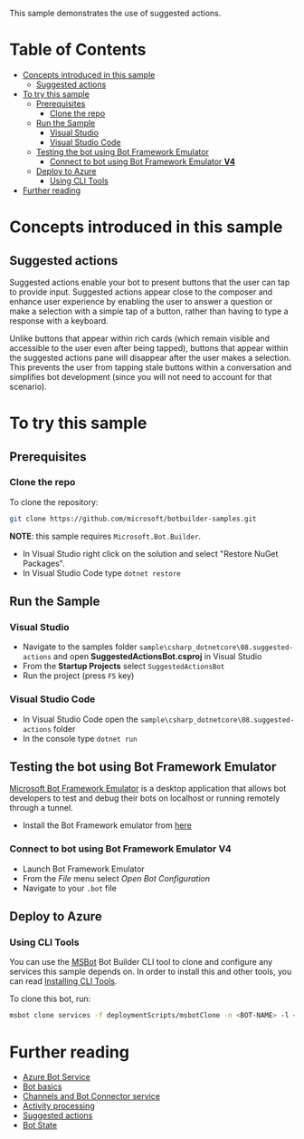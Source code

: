 ﻿This sample demonstrates the use of suggested actions. 

# Table of Contents
- [Concepts introduced in this sample](#concepts-introduced-in-this-sample)
  * [Suggested actions](#suggested-actions)
- [To try this sample](#to-try-this-sample)
  * [Prerequisites](#prerequisites)
    + [Clone the repo](#clone-the-repo)
  * [Run the Sample](#run-the-sample)
    + [Visual Studio](#visual-studio)
    + [Visual Studio Code](#visual-studio-code)
  * [Testing the bot using Bot Framework Emulator](#testing-the-bot-using-bot-framework-emulator)
    + [Connect to bot using Bot Framework Emulator **V4**](#connect-to-bot-using-bot-framework-emulator---v4--)
  * [Deploy to Azure](#deploy-to-azure)
    + [Using CLI Tools](#using-cli-tools)
- [Further reading](#further-reading)

# Concepts introduced in this sample
## Suggested actions
Suggested actions enable your bot to present buttons that the user can tap to provide input. Suggested actions appear close to the composer and enhance user experience by enabling the user to answer a question or make a selection with a simple tap of a button, rather than having to type a response with a keyboard.

Unlike buttons that appear within rich cards (which remain visible and accessible to the user even after being tapped), buttons that appear within the suggested actions pane will disappear after the user makes a selection. This prevents the user from tapping stale buttons within a conversation and simplifies bot development (since you will not need to account for that scenario).

# To try this sample
## Prerequisites
### Clone the repo
To clone the repository:
```bash
git clone https://github.com/microsoft/botbuilder-samples.git
```

**NOTE**: this sample requires `Microsoft.Bot.Builder`.
- In Visual Studio right click on the solution and select "Restore NuGet Packages".
- In Visual Studio Code type `dotnet restore`

## Run the Sample
### Visual Studio
- Navigate to the samples folder `sample\csharp_dotnetcore\08.suggested-actions` and open **SuggestedActionsBot.csproj** in Visual Studio 
- From the **Startup Projects** select `SuggestedActionsBot`
- Run the project (press `F5` key)

### Visual Studio Code
- In Visual Studio Code open the `sample\csharp_dotnetcore\08.suggested-actions` folder
- In the console type `dotnet run`

## Testing the bot using Bot Framework Emulator
[Microsoft Bot Framework Emulator](https://github.com/microsoft/botframework-emulator) is a desktop application that allows bot developers to test and debug their bots on localhost or running remotely through a tunnel.

- Install the Bot Framework emulator from [here](https://github.com/Microsoft/BotFramework-Emulator/releases)

### Connect to bot using Bot Framework Emulator **V4**
- Launch Bot Framework Emulator
- From the *File* menu select *Open Bot Configuration*
- Navigate to your `.bot` file

## Deploy to Azure
### Using CLI Tools
You can use the [MSBot](https://github.com/microsoft/botbuilder-tools) Bot Builder CLI tool to clone and configure any services this sample depends on. In order to install this and other tools, you can read [Installing CLI Tools](../../../Installing_CLI_tools.md).

To clone this bot, run:

```bash
msbot clone services -f deploymentScripts/msbotClone -n <BOT-NAME> -l <Azure-location> --subscriptionId <Azure-subscription-id>
```

# Further reading
- [Azure Bot Service](https://docs.microsoft.com/en-us/azure/bot-service/bot-service-overview-introduction?view=azure-bot-service-4.0)
- [Bot basics](https://docs.microsoft.com/en-us/azure/bot-service/bot-builder-basics?view=azure-bot-service-4.0)
- [Channels and Bot Connector service](https://docs.microsoft.com/en-us/azure/bot-service/bot-concepts?view=azure-bot-service-4.0)
- [Activity processing](https://docs.microsoft.com/en-us/azure/bot-service/bot-builder-concept-activity-processing?view=azure-bot-service-4.0)
- [Suggested actions](https://docs.microsoft.com/en-us/azure/bot-service/nodejs/bot-builder-nodejs-send-suggested-actions?view=azure-bot-service-4.0)
- [Bot State](https://docs.microsoft.com/en-us/azure/bot-service/bot-builder-storage-concept?view=azure-bot-service-4.0)